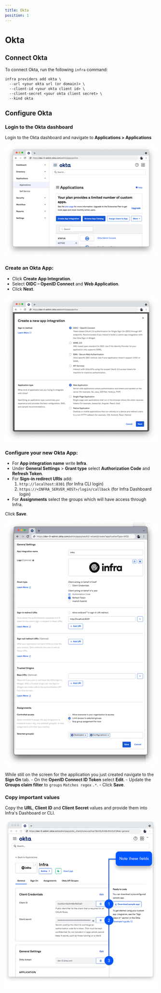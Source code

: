 ```yaml
---
title: Okta
position: 1
---
```


# Okta

## Connect Okta

To connect Okta, run the following `infra` command:

```
infra providers add okta \
  --url <your okta url (or domain)> \
  --client-id <your okta client id> \
  --client-secret <your okta client secret> \
  --kind okta
```

## Configure Okta

### Login to the Okta dashboard

Login to the Okta dashboard and navigate to **Applications > Applications**

![Create Application](../images/okta-setup/connect-users-okta-okta1.png)

### Create an Okta App:
  - Click **Create App Integration**.
  - Select **OIDC – OpenID Connect** and **Web Application**.
  - Click **Next**.

![App Type](../images/okta-setup/connect-users-okta-okta2.png)

### Configure your new Okta App:
  - For **App integration name** write **Infra**.
  - Under **General Settings** > **Grant type** select **Authorization Code** and **Refresh Token**.
  - For **Sign-in redirect URIs** add:
    1. `http://localhost:8301` (for Infra CLI login)
    2. `https://<INFRA_SERVER_HOST>/login/callback` (for Infra Dashboard login)
  - For **Assignments** select the groups which will have access through Infra.

Click **Save**.

![General Tab](../images/okta-setup/connect-users-okta-okta4.png)

While still on the screen for the application you just created navigate to the **Sign On** tab.
    - On the **OpenID Connect ID Token** select **Edit**.
    - Update the **Groups claim filter** to `groups` `Matches regex` `.*`.
    - Click **Save**.

### Copy important values

Copy the **URL**, **Client ID** and **Client Secret** values and provide them into Infra's Dashboard or CLI.

![Sign On](../images/okta-setup/connect-users-okta-okta5.png)
